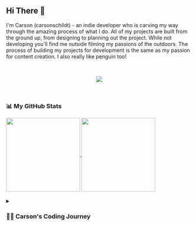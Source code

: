 ## Hi There 👋

I'm Carson (carsonschildt) - an indie developer who is carving my way through the amazing process of what I do. All of my projects are built from the ground up, from designing to planning out the project. While not developing you'll find me outside filming my passions of the outdoors. The process of building my projects for development is the same as my passion for content creation. I also really like penguin too!

<br>

<p align="center"> <a href="https://github.com/thinkright20"><img src="https://skillicons.dev/icons?i=cpp,python,html,css,js,figma,vim,neovim,vscode,github,git,linux"> </a> </p>

<br>


### 📊 My GitHub Stats

<a href="https://github.com/anuraghazra/github-readme-stats">
  <img height=200 align="center" src="https://github-readme-stats.vercel.app/api?username=carsonschildt&theme=github_dark_dimmed" />
</a>
<a href="https://github.com/anuraghazra/top-langs">
  <img height=200 align="center" src="https://github-readme-stats.vercel.app/api/top-langs?username=carsonschildt&layout=compact&langs_count=8&card_width=320&theme=github_dark_dimmed" />
</a>

<br>
<br>

<details>
 <summary><h3>👨‍💻 Carson's Coding Journey</h3></summary>
   
